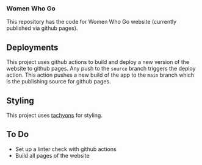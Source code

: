 ### Women Who Go
This repository has the code for Women Who Go website (currently published via github pages).

## Deployments
This project uses github actions to build and deploy a new version of the website to github pages. Any push to the `source` branch triggers the deploy action. This action pushes a new build of the app to the `main` branch which is the publishing source for github pages.

## Styling
This project uses [tachyons] for styling.

[tachyons]: https://tachyons.io

## To Do
* Set up a linter check with github actions
* Build all pages of the website
